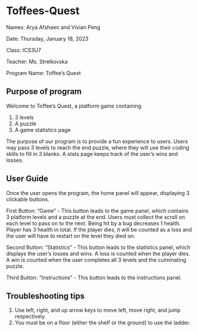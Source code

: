 # Toffees-Quest

Names: Arya Afsheen and Vivian Peng

Date: Thursday, January 18, 2023

Class: ICS3U7

Teacher: Ms. Strelkovska

Program Name: Toffee’s Quest

Purpose of program
-----------
Welcome to Toffee’s Quest, a platform game containing
1) 3 levels
2) A puzzle
3) A game statistics page 

The purpose of our program is to provide a fun experience to users. Users may pass 3 levels to reach the end puzzle, where they will use their coding skills to fill in 3 blanks. A stats page keeps track of the user’s wins and losses. 

User Guide
-----------
Once the user opens the program, the home panel will appear, displaying 3 clickable buttons.

First Button: “Game”
	- This button leads to the game panel, which contains 3 platform levels and a puzzle at the end. Users must collect the scroll on each level to pass on to the next. Being hit by a bug decreases 1 health. Player has 3 health in total. If the player dies, it will be counted as a loss and the user will have to restart on the level they died on.

Second Button: “Statistics”
	- This button leads to the statistics panel, which displays the user’s losses and wins. A loss is counted when the player dies. A win is counted when the user completes all 3 levels and the culminating puzzle.

Third Button: “Instructions”
	- This button leads to the instructions panel.

Troubleshooting tips
---------------------
1) Use left, right, and up arrow keys to move left, move right, and jump respectively.
2) You must be on a floor (either the shelf or the ground) to use the ladder.
